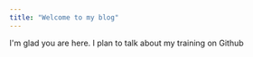 ```yaml
---
title: "Welcome to my blog"
---
```


I'm glad you are here. I plan to talk about my training on Github
